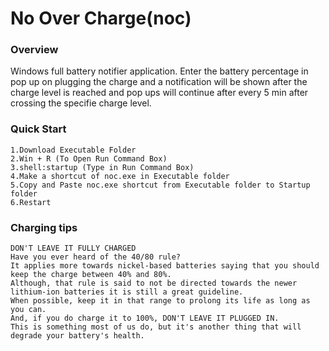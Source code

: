 # No Over Charge(noc) 
  
### Overview

Windows full battery notifier application. Enter the battery percentage in pop up on plugging the charge and a notification will be shown after the charge level is reached and pop ups will continue after every 5 min after crossing the specifie charge level.

### Quick Start

```
1.Download Executable Folder
2.Win + R (To Open Run Command Box)
3.shell:startup (Type in Run Command Box)
4.Make a shortcut of noc.exe in Executable folder
5.Copy and Paste noc.exe shortcut from Executable folder to Startup folder
6.Restart 
```

### Charging tips
```
DON'T LEAVE IT FULLY CHARGED
Have you ever heard of the 40/80 rule? 
It applies more towards nickel-based batteries saying that you should keep the charge between 40% and 80%.  
Although, that rule is said to not be directed towards the newer lithium-ion batteries it is still a great guideline.
When possible, keep it in that range to prolong its life as long as you can. 
And, if you do charge it to 100%, DON'T LEAVE IT PLUGGED IN. 
This is something most of us do, but it's another thing that will degrade your battery's health. 
```



